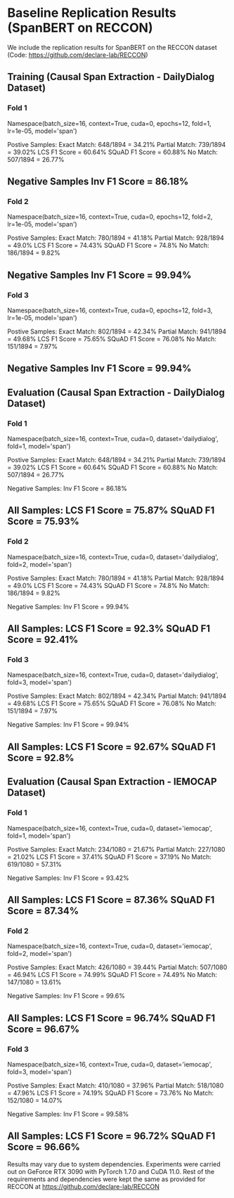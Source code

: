 # Baseline Replication Results (SpanBERT on RECCON)

We include the replication results for SpanBERT on the RECCON dataset (Code: https://github.com/declare-lab/RECCON)

## Training (Causal Span Extraction - DailyDialog Dataset) 

### Fold 1

Namespace(batch_size=16, context=True, cuda=0, epochs=12, fold=1, lr=1e-05, model='span')

Postive Samples:
Exact Match: 648/1894 = 34.21%
Partial Match: 739/1894 = 39.02%
LCS F1 Score = 60.64%
SQuAD F1 Score = 60.88%
No Match: 507/1894 = 26.77%

Negative Samples
Inv F1 Score = 86.18%
----------------------------------------

### Fold 2

Namespace(batch_size=16, context=True, cuda=0, epochs=12, fold=2, lr=1e-05, model='span')

Postive Samples:
Exact Match: 780/1894 = 41.18%
Partial Match: 928/1894 = 49.0%
LCS F1 Score = 74.43%
SQuAD F1 Score = 74.8%
No Match: 186/1894 = 9.82%

Negative Samples
Inv F1 Score = 99.94%
----------------------------------------

### Fold 3

Namespace(batch_size=16, context=True, cuda=0, epochs=12, fold=3, lr=1e-05, model='span')

Postive Samples:
Exact Match: 802/1894 = 42.34%
Partial Match: 941/1894 = 49.68%
LCS F1 Score = 75.65%
SQuAD F1 Score = 76.08%
No Match: 151/1894 = 7.97%

Negative Samples
Inv F1 Score = 99.94%
----------------------------------------

## Evaluation (Causal Span Extraction - DailyDialog Dataset) 

### Fold 1

Namespace(batch_size=16, context=True, cuda=0, dataset='dailydialog', fold=1, model='span')

Postive Samples:
Exact Match: 648/1894 = 34.21%
Partial Match: 739/1894 = 39.02%
LCS F1 Score = 60.64%
SQuAD F1 Score = 60.88%
No Match: 507/1894 = 26.77%

Negative Samples:
Inv F1 Score = 86.18%

All Samples:
LCS F1 Score = 75.87%
SQuAD F1 Score = 75.93%
----------------------------------------

### Fold 2

Namespace(batch_size=16, context=True, cuda=0, dataset='dailydialog', fold=2, model='span')

Postive Samples:
Exact Match: 780/1894 = 41.18%
Partial Match: 928/1894 = 49.0%
LCS F1 Score = 74.43%
SQuAD F1 Score = 74.8%
No Match: 186/1894 = 9.82%

Negative Samples:
Inv F1 Score = 99.94%

All Samples:
LCS F1 Score = 92.3%
SQuAD F1 Score = 92.41%
----------------------------------------

### Fold 3

Namespace(batch_size=16, context=True, cuda=0, dataset='dailydialog', fold=3, model='span')

Postive Samples:
Exact Match: 802/1894 = 42.34%
Partial Match: 941/1894 = 49.68%
LCS F1 Score = 75.65%
SQuAD F1 Score = 76.08%
No Match: 151/1894 = 7.97%

Negative Samples:
Inv F1 Score = 99.94%

All Samples:
LCS F1 Score = 92.67%
SQuAD F1 Score = 92.8%
----------------------------------------

## Evaluation (Causal Span Extraction - IEMOCAP Dataset) 

### Fold 1

Namespace(batch_size=16, context=True, cuda=0, dataset='iemocap', fold=1, model='span')

Postive Samples:
Exact Match: 234/1080 = 21.67%
Partial Match: 227/1080 = 21.02%
LCS F1 Score = 37.41%
SQuAD F1 Score = 37.19%
No Match: 619/1080 = 57.31%

Negative Samples:
Inv F1 Score = 93.42%

All Samples:
LCS F1 Score = 87.36%
SQuAD F1 Score = 87.34%
----------------------------------------

### Fold 2

Namespace(batch_size=16, context=True, cuda=0, dataset='iemocap', fold=2, model='span')

Postive Samples:
Exact Match: 426/1080 = 39.44%
Partial Match: 507/1080 = 46.94%
LCS F1 Score = 74.99%
SQuAD F1 Score = 74.49%
No Match: 147/1080 = 13.61%

Negative Samples:
Inv F1 Score = 99.6%

All Samples:
LCS F1 Score = 96.74%
SQuAD F1 Score = 96.67%
----------------------------------------

### Fold 3

Namespace(batch_size=16, context=True, cuda=0, dataset='iemocap', fold=3, model='span')

Postive Samples:
Exact Match: 410/1080 = 37.96%
Partial Match: 518/1080 = 47.96%
LCS F1 Score = 74.19%
SQuAD F1 Score = 73.76%
No Match: 152/1080 = 14.07%

Negative Samples:
Inv F1 Score = 99.58%

All Samples:
LCS F1 Score = 96.72%
SQuAD F1 Score = 96.66%
----------------------------------------

Results may vary due to system dependencies. Experiments were carried out on GeForce RTX 3090 with PyTorch 1.7.0 and CuDA 11.0. Rest of the requirements and dependencies were kept the same as provided for RECCON at https://github.com/declare-lab/RECCON